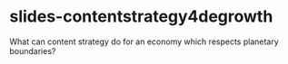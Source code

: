 # slides-contentstrategy4degrowth
What can content strategy do for an economy which respects planetary boundaries? 
